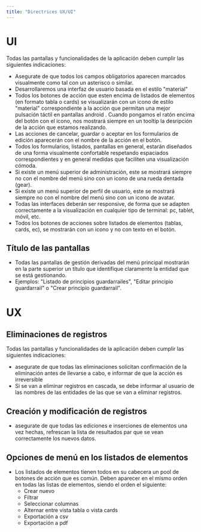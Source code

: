 ```yaml
---
title: "Directrices UX/UI"
---
```


# UI

Todas las pantallas y funcionalidades de la aplicación deben cumplir las siguientes indicaciones:
- Asegurate de que todos los campos obligatorios aparecen marcados visualmente como tal con un asterisco o similar. 
- Desarrollaremos una interfaz de usuario basada en el estilo "material"
- Todos los botones de acción que esten encima de listados de elementos (en formato tabla o cards) se visualizarán con un icono de estilo "material" correspondiente a la acción que permitan una mejor pulsación táctil en pantallas android . Cuando pongamos el ratón encima del botón con el icono, nos mostrará siempre en un tooltip la desripción de la acción que estamos realizando.
- Las acciones de cancelar, guardar o aceptar en los formularios de edición aparecerán con el nombre de la acción en el botón.
- Todos los formularios, listados, pantallas en general, estarán diseñados de una forma visualmente confortable respetando espaciados correspondientes y en general medidas que faciliten una visualización cómoda.
- Si existe un menú superior de administración, este se mostrará siempre no con el nombre del menú sino con un icono de una rueda dentada (gear).
- Si existe un menú superior de perfil de usuario, este se mostrará siempre no con el nombre del menú sino con un icono de avatar.
- Todas las interfaces deberán ser responsive, de forma que se adapten correctamente a la visualización en cualquier tipo de terminal: pc, tablet, móvil, etc.
- Todos los botones de acciones sobre listados de elementos (tablas, cards, ec), se mostrarán con un icono y no con texto en el botón.

## Título de las pantallas
- Todas las pantallas de gestión derivadas del menú principal mostrarán en la parte superior un título que identifique claramente la entidad que se está gestionando.
- Ejemplos: "Listado de principios guardarrailes", "Editar principio guardarrail" o "Crear principio guardarrail".

# UX

## Eliminaciones de registros
Todas las pantallas y funcionalidades de la aplicación deben cumplir las siguientes indicaciones:
- asegurate de que todas las eliminaciones solicitan confirmación de la eliminación antes de llevarse a cabo, e informar de que la acción es irreversible
- Si se van a eliminar registros en cascada, se debe informar al usuario de las nombres de las entidades de las que se van a eliminar registros.

## Creación y modificación de registros
- asegurate de que todas las ediciones e inserciones de elementos una vez hechas, refrescan la lista de resultados par que se vean correctamente los nuevos datos. 

## Opciones de menú en los listados de elementos
- Los listados de elementos tienen todos en su cabecera un pool de botones de acción que es común. Deben aparecer en el mismo orden en todas las listas de elementos, siendo el orden el siguiente:
  - Crear nuevo
  - Filtrar
  - Seleccionar columnas
  - Alternar entre vista tabla o vista cards
  - Exportación a csv
  - Exportación a pdf

